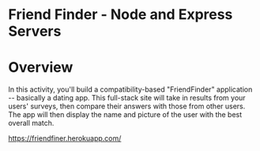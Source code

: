 # Friend Finder - Node and Express Servers <br>


# Overview <br>

In this activity, you'll build a compatibility-based "FriendFinder" application -- basically a dating app. This full-stack site will take in results from your users' surveys, then compare their answers with those from other users. The app will then display the name and picture of the user with the best overall match. 

https://friendfiner.herokuapp.com/
<br>
